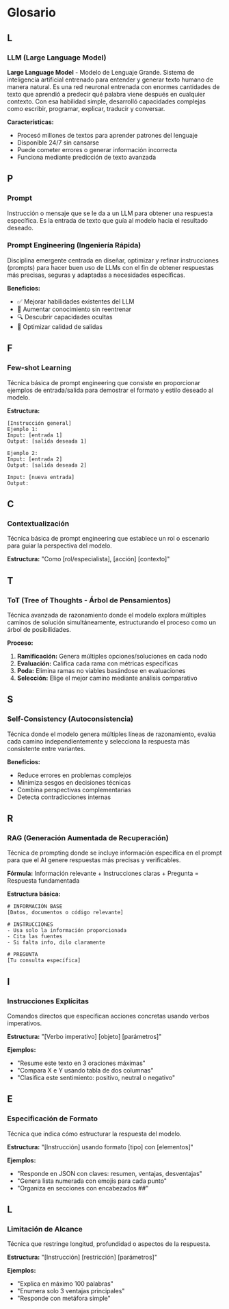 # Glosario

## L

### LLM (Large Language Model)
**Large Language Model** - Modelo de Lenguaje Grande. Sistema de inteligencia artificial entrenado para entender y generar texto humano de manera natural. Es una red neuronal entrenada con enormes cantidades de texto que aprendió a predecir qué palabra viene después en cualquier contexto. Con esa habilidad simple, desarrolló capacidades complejas como escribir, programar, explicar, traducir y conversar.

**Características:**
- Procesó millones de textos para aprender patrones del lenguaje
- Disponible 24/7 sin cansarse
- Puede cometer errores o generar información incorrecta
- Funciona mediante predicción de texto avanzada

## P

### Prompt
Instrucción o mensaje que se le da a un LLM para obtener una respuesta específica. Es la entrada de texto que guía al modelo hacia el resultado deseado.

### Prompt Engineering (Ingeniería Rápida)
Disciplina emergente centrada en diseñar, optimizar y refinar instrucciones (prompts) para hacer buen uso de LLMs con el fin de obtener respuestas más precisas, seguras y adaptadas a necesidades específicas.

**Beneficios:**
- ✅ Mejorar habilidades existentes del LLM
- 🚀 Aumentar conocimiento sin reentrenar
- 🔍 Descubrir capacidades ocultas
- 🎯 Optimizar calidad de salidas

## F

### Few-shot Learning
Técnica básica de prompt engineering que consiste en proporcionar ejemplos de entrada/salida para demostrar el formato y estilo deseado al modelo.

**Estructura:**
```
[Instrucción general]
Ejemplo 1:
Input: [entrada 1]
Output: [salida deseada 1]

Ejemplo 2:
Input: [entrada 2]
Output: [salida deseada 2]

Input: [nueva entrada]
Output:
```

## C

### Contextualización
Técnica básica de prompt engineering que establece un rol o escenario para guiar la perspectiva del modelo.

**Estructura:** "Como [rol/especialista], [acción] [contexto]"

## T

### ToT (Tree of Thoughts - Árbol de Pensamientos)
Técnica avanzada de razonamiento donde el modelo explora múltiples caminos de solución simultáneamente, estructurando el proceso como un árbol de posibilidades.

**Proceso:**
1. **Ramificación:** Genera múltiples opciones/soluciones en cada nodo
2. **Evaluación:** Califica cada rama con métricas específicas
3. **Poda:** Elimina ramas no viables basándose en evaluaciones
4. **Selección:** Elige el mejor camino mediante análisis comparativo

## S

### Self-Consistency (Autoconsistencia)
Técnica donde el modelo genera múltiples líneas de razonamiento, evalúa cada camino independientemente y selecciona la respuesta más consistente entre variantes.

**Beneficios:**
- Reduce errores en problemas complejos
- Minimiza sesgos en decisiones técnicas
- Combina perspectivas complementarias
- Detecta contradicciones internas

## R

### RAG (Generación Aumentada de Recuperación)
Técnica de prompting donde se incluye información específica en el prompt para que el AI genere respuestas más precisas y verificables.

**Fórmula:** Información relevante + Instrucciones claras + Pregunta = Respuesta fundamentada

**Estructura básica:**
```
# INFORMACIÓN BASE
[Datos, documentos o código relevante]

# INSTRUCCIONES
- Usa solo la información proporcionada
- Cita las fuentes
- Si falta info, dilo claramente

# PREGUNTA
[Tu consulta específica]
```

## I

### Instrucciones Explícitas
Comandos directos que especifican acciones concretas usando verbos imperativos.

**Estructura:** "[Verbo imperativo] [objeto] [parámetros]"

**Ejemplos:**
- "Resume este texto en 3 oraciones máximas"
- "Compara X e Y usando tabla de dos columnas"
- "Clasifica este sentimiento: positivo, neutral o negativo"

## E

### Especificación de Formato
Técnica que indica cómo estructurar la respuesta del modelo.

**Estructura:** "[Instrucción] usando formato [tipo] con [elementos]"

**Ejemplos:**
- "Responde en JSON con claves: resumen, ventajas, desventajas"
- "Genera lista numerada con emojis para cada punto"
- "Organiza en secciones con encabezados ##"

## L

### Limitación de Alcance
Técnica que restringe longitud, profundidad o aspectos de la respuesta.

**Estructura:** "[Instrucción] [restricción] [parámetros]"

**Ejemplos:**
- "Explica en máximo 100 palabras"
- "Enumera solo 3 ventajas principales"
- "Responde con metáfora simple"